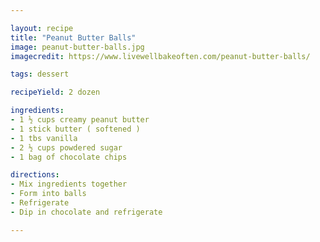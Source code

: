 ```yaml
---

layout: recipe
title: "Peanut Butter Balls"
image: peanut-butter-balls.jpg
imagecredit: https://www.livewellbakeoften.com/peanut-butter-balls/

tags: dessert

recipeYield: 2 dozen

ingredients:
- 1 ½ cups creamy peanut butter
- 1 stick butter ( softened )
- 1 tbs vanilla
- 2 ½ cups powdered sugar
- 1 bag of chocolate chips

directions:
- Mix ingredients together
- Form into balls
- Refrigerate
- Dip in chocolate and refrigerate

---
```


